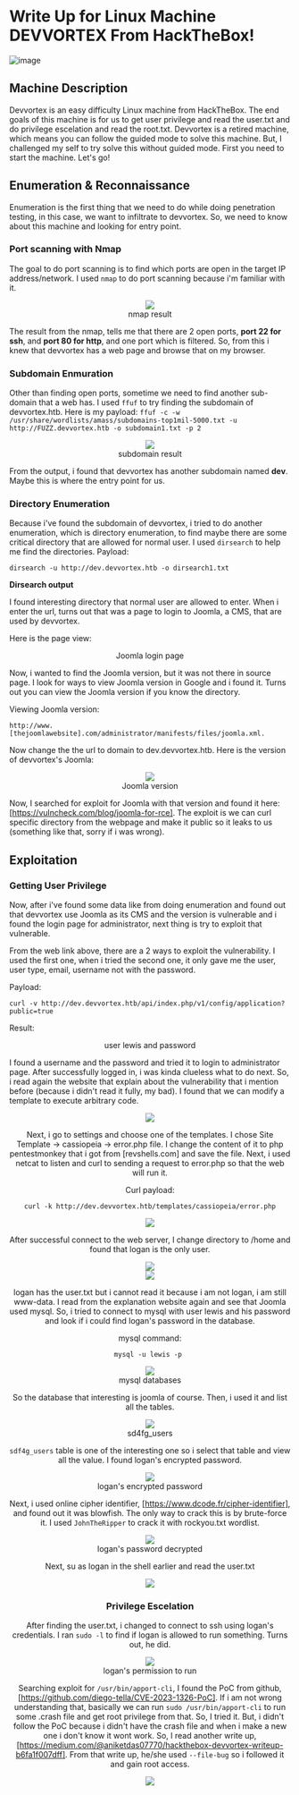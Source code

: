 # Write Up for Linux Machine DEVVORTEX From HackTheBox!

![image](https://github.com/user-attachments/assets/4dd5af75-f9a8-499e-a1e8-31b9dc296b8e)

## Machine Description
Devvortex is an easy difficulty Linux machine from HackTheBox. The end goals of this machine is for us to get user privilege and read the user.txt and do privilege escelation and read the root.txt.
Devvortex is a retired machine, which means you can follow the guided mode to solve this machine. But, I challenged my self to try solve this without guided mode. First you need to start the machine. Let's go!

## Enumeration & Reconnaissance 
Enumeration is the first thing that we need to do while doing penetration testing, in this case, we want to infiltrate to devvortex. So, we need to know about this machine and looking for entry point.

### Port scanning with Nmap
The goal to do port scanning is to find which ports are open in the target IP address/network. I used `nmap` to do port scanning because i'm familiar with it.

<div align="center">
    <img src=https://github.com/user-attachments/assets/6f6f6bb7-1c21-4f07-9397-d97ac44a8778>
</div>


<div align="center">nmap result</div>



The result from the nmap, tells me that there are 2 open ports, **port 22 for ssh**, and **port 80 for http**, and one port which is filtered. So, from this i knew that devvortex has a web page and browse that on my browser.

### Subdomain Enmuration 
Other than finding open ports, sometime we need to find another sub-domain that a web has. I used `ffuf` to try finding the subdomain of devvortex.htb. Here is my payload: `ffuf -c -w /usr/share/wordlists/amass/subdomains-top1mil-5000.txt -u http://FUZZ.devvortex.htb -o subdomain1.txt -p 2`

<div align="center">
    <img src=https://github.com/user-attachments/assets/c3b492fc-f091-4b71-a594-540f36f20248>
</div>


<div align="center">subdomain result</div>



From the output, i found that devvortex has another subdomain named **dev**. Maybe this is where the entry point for us.

### Directory Enumeration
Because i've found the subdomain of devvortex, i tried to do another enumeration, which is directory enumeration, to find maybe there are some critical directory that are allowed for normal user. I used `dirsearch` to help me find the directories.
Payload: 

    dirsearch -u http://dev.devvortex.htb -o dirsearch1.txt

**Dirsearch output**


<div aling="center"
    <img src=https://github.com/user-attachments/assets/9855a7a3-439c-40ac-9ff4-2a3ba50d68ff>
</div>


I found interesting directory that normal user are allowed to enter. When i enter the url, turns out that was a page to login to Joomla, a CMS, that are used by devvortex.

Here is the page view:


<div align="center"
    <img src=https://github.com/user-attachments/assets/6573cd78-0ef0-43a4-bf83-a22131733c16>
</div>


<div align="center">Joomla login page</div>

Now, i wanted to find the Joomla version, but it was not there in source page. I look for ways to view Joomla version in Google and i found it. Turns out you can view the Joomla version if you know the directory.

Viewing Joomla version: 

    http://www.[thejoomlawebsite].com/administrator/manifests/files/joomla.xml.

Now change the the url to domain to dev.devvortex.htb. Here is the version of devvortex's Joomla:

<div align="center">
    <img src=https://github.com/user-attachments/assets/67f3a279-c622-41f8-a89f-f69c4999bf42>
</div>


<div align="center">Joomla version</div>


Now, I searched for exploit for Joomla with that version and found it here: [https://vulncheck.com/blog/joomla-for-rce]. The exploit is we can curl specific directory from the webpage and make it public so it leaks to us (something like that, sorry if i was wrong).

## Exploitation

### Getting User Privilege
Now, after i've found some data like from doing enumeration and found out that devvortex use Joomla as its CMS and the version is vulnerable and i found the login page for administrator, next thing is try to exploit that vulnerable.

From the web link above, there are a 2 ways to exploit the vulnerability. I used the first one, when i tried the second one, it only gave me the user, user type, email, username not with the password.

Payload: 

    curl -v http://dev.devvortex.htb/api/index.php/v1/config/application?public=true

Result:

<div align="center"
    <img src=https://github.com/user-attachments/assets/fe3f4e00-ae69-44d7-afd4-9165d38c76d4>
</div>


<div align="center">user lewis and password</div>


I found a username and the password and tried it to login to administrator page. After successfully logged in, i was kinda clueless what to do next. So, i read again the website that explain about the vulnerability that i mention before (because i didn't read it fully, my bad). I found that we can modify a template to execute arbitrary code.


<div align="center">
    <img src=https://github.com/user-attachments/assets/065a13e7-c327-4626-8b55-d56ade97a148"
</div>



Next, i go to settings and choose one of the templates. I chose Site Template -> cassiopeia -> error.php file. I change the content of it to php pentestmonkey that i got from [revshells.com] and save the file. Next, i used netcat to listen and curl to sending a request to error.php so that the web will run it.

Curl payload: 

    curl -k http://dev.devvortex.htb/templates/cassiopeia/error.php


<div algin="center">
    <img src=https://github.com/user-attachments/assets/450dce9b-59fa-488c-9f5d-06c811fee2c5>
</div>



After successful connect to the web server, I change directory to /home and found that logan is the only user.


<div align="center">
    <img src=https://github.com/user-attachments/assets/3175333a-3872-491f-bb8c-b74bea535c86>
</div>



<div align="center">
    <img src=https://github.com/user-attachments/assets/c714cc63-61ac-425a-8254-dd4615d95723>
</div>



logan has the user.txt but i cannot read it because i am not logan, i am still www-data. I read from the explanation website again and see that Joomla used mysql. So, i tried to connect to mysql with user lewis and his password and look if i could find logan's password in the database.

mysql command: 

    mysql -u lewis -p 

<div align="center">
    <img src=https://github.com/user-attachments/assets/9d1cea69-2a2d-4a4f-9778-ad8fff0f125b>
</div>


<div align="center">mysql databases</div>


So the database that interesting is joomla of course. Then, i used it and list all the tables.



<div align="center">
    <img src=https://github.com/user-attachments/assets/3fdca95f-49ab-4e95-92a5-2a9024150969>
</div>



<div align="center">sd4fg_users</div>

`sdf4g_users` table is one of the interesting one so i select that table and view all the value. I found logan's encrypted password.



<div align="center">
    <img src=https://github.com/user-attachments/assets/ec17184f-c6cd-48d0-9033-a13c905cdddd>
</div>


<div align="center">logan's encrypted password</div>



Next, i used online cipher identifier, [https://www.dcode.fr/cipher-identifier], and found out it was blowfish. The only way to crack this is by brute-force it.
I used `JohnTheRipper` to crack it with rockyou.txt wordlist. 


<div align="center">
    <img src=https://github.com/user-attachments/assets/84c332d9-ff98-43db-a8bc-8608d690d617>
</div>


<div align="center">logan's password decrypted</div>



Next, su as logan in the shell earlier and read the user.txt


<div align="center">
    <img src=https://github.com/user-attachments/assets/61fa3bf7-7f28-4999-8503-cd65123d3e7f>
</div>



### Privilege Escelation

After finding the user.txt, i changed to connect to ssh using logan's credentials. I ran `sudo -l` to find if logan is allowed to run something. Turns out, he did.


<div align="center">
    <img src=https://github.com/user-attachments/assets/f964a301-298d-484b-bea0-0c72cba8cdb9>
</div>


<div align="center">logan's permission to run</div>

Searching exploit for `/usr/bin/apport-cli`, I found the PoC from github, [https://github.com/diego-tella/CVE-2023-1326-PoC]. If i am not wrong understanding that, basically we can run `sudo /usr/bin/apport-cli` to run some .crash file and get root privilege from that. So, I tried it. But, i didn't follow the PoC because i didn't have the crash file and when i make a new one i don't know it wont work.
So, I read another write up, [https://medium.com/@aniketdas07770/hackthebox-devvortex-writeup-b6fa1f007dff]. From that write up, he/she used `--file-bug` so i followed it and gain root access.


<div align="center">
    <img src=https://github.com/user-attachments/assets/ab2863f2-e3cb-4154-96e4-9242fb908e78>
</div>


<div align="center>root.txt</div>



Thank you for **Aniket Das** for the write up you help me did the privilege escelation when i couldn't figure out why i can't do the exploit following the PoC.

Okay, that's all. Thank you for reading!.











